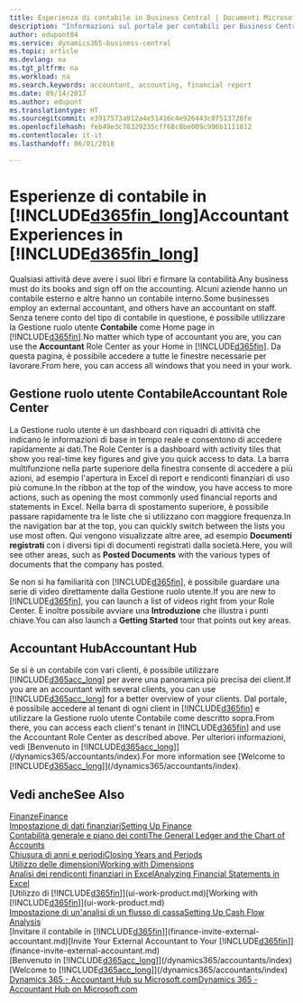 ```yaml
---
title: Esperienza di contabile in Business Central | Documenti Microsoft
description: "Informazioni sul portale per contabili per Business Central e la Gestione ruolo utente Contabile che supporta i contabili interni ed esterni nella società client."
author: edupont04
ms.service: dynamics365-business-central
ms.topic: article
ms.devlang: na
ms.tgt_pltfrm: na
ms.workload: na
ms.search.keywords: accountant, accounting, financial report
ms.date: 09/14/2017
ms.author: edupont
ms.translationtype: HT
ms.sourcegitcommit: e3917573a912a4e51416c4e926443c87513728fe
ms.openlocfilehash: feb49e3c78329235cff68c8be009c996b1111812
ms.contentlocale: it-it
ms.lasthandoff: 06/01/2018

---
```

# <a name="accountant-experiences-in-included365finlongincludesd365finlongmdmd"></a><span data-ttu-id="83e13-103">Esperienze di contabile in [!INCLUDE[d365fin_long](includes/d365fin_long_md.md)]</span><span class="sxs-lookup"><span data-stu-id="83e13-103">Accountant Experiences in [!INCLUDE[d365fin_long](includes/d365fin_long_md.md)]</span></span>
<span data-ttu-id="83e13-104">Qualsiasi attività deve avere i suoi libri e firmare la contabilità.</span><span class="sxs-lookup"><span data-stu-id="83e13-104">Any business must do its books and sign off on the accounting.</span></span> <span data-ttu-id="83e13-105">Alcuni aziende hanno un contabile esterno e altre hanno un contabile interno.</span><span class="sxs-lookup"><span data-stu-id="83e13-105">Some businesses employ an external accountant, and others have an accountant on staff.</span></span> <span data-ttu-id="83e13-106">Senza tenere conto del tipo di contabile in questione, è possibile utilizzare la Gestione ruolo utente **Contabile** come Home page in [!INCLUDE[d365fin](includes/d365fin_md.md)].</span><span class="sxs-lookup"><span data-stu-id="83e13-106">No matter which type of accountant you are, you can use the **Accountant** Role Center as your Home in [!INCLUDE[d365fin](includes/d365fin_md.md)].</span></span> <span data-ttu-id="83e13-107">Da questa pagina, è possibile accedere a tutte le finestre necessarie per lavorare.</span><span class="sxs-lookup"><span data-stu-id="83e13-107">From here, you can access all windows that you need in your work.</span></span>  

## <a name="accountant-role-center"></a><span data-ttu-id="83e13-108">Gestione ruolo utente Contabile</span><span class="sxs-lookup"><span data-stu-id="83e13-108">Accountant Role Center</span></span>
<span data-ttu-id="83e13-109">La Gestione ruolo utente è un dashboard con riquadri di attività che indicano le informazioni di base in tempo reale e consentono di accedere rapidamente ai dati.</span><span class="sxs-lookup"><span data-stu-id="83e13-109">The Role Center is a dashboard with activity tiles that show you real-time key figures and give you quick access to data.</span></span> <span data-ttu-id="83e13-110">La barra multifunzione nella parte superiore della finestra consente di accedere a più azioni, ad esempio l'apertura in Excel di report e rendiconti finanziari di uso più comune.</span><span class="sxs-lookup"><span data-stu-id="83e13-110">In the ribbon at the top of the window, you have access to more actions, such as opening the most commonly used financial reports and statements in Excel.</span></span> <span data-ttu-id="83e13-111">Nella barra di spostamento superiore, è possibile passare rapidamente tra le liste che si utilizzano con maggiore frequenza.</span><span class="sxs-lookup"><span data-stu-id="83e13-111">In the navigation bar at the top, you can quickly switch between the lists you use most often.</span></span> <span data-ttu-id="83e13-112">Qui vengono visualizzate altre aree, ad esempio **Documenti registrati** con i diversi tipi di documenti registrati dalla società.</span><span class="sxs-lookup"><span data-stu-id="83e13-112">Here, you will see other areas, such as **Posted Documents** with the various types of documents that the company has posted.</span></span>  

<span data-ttu-id="83e13-113">Se non si ha familiarità con [!INCLUDE[d365fin](includes/d365fin_md.md)], è possibile guardare una serie di video direttamente dalla Gestione ruolo utente.</span><span class="sxs-lookup"><span data-stu-id="83e13-113">If you are new to [!INCLUDE[d365fin](includes/d365fin_md.md)], you can launch a list of videos right from your Role Center.</span></span> <span data-ttu-id="83e13-114">È inoltre possibile avviare una **Introduzione** che illustra i punti chiave.</span><span class="sxs-lookup"><span data-stu-id="83e13-114">You can also launch a **Getting Started** tour that points out key areas.</span></span>  

## <a name="accountant-hub"></a><span data-ttu-id="83e13-115">Accountant Hub</span><span class="sxs-lookup"><span data-stu-id="83e13-115">Accountant Hub</span></span>
<span data-ttu-id="83e13-116">Se si è un contabile con vari clienti, è possibile utilizzare [!INCLUDE[d365acc_long](includes/d365acc_long_md.md)] per avere una panoramica più precisa dei client.</span><span class="sxs-lookup"><span data-stu-id="83e13-116">If you are an accountant with several clients, you can use [!INCLUDE[d365acc_long](includes/d365acc_long_md.md)] for a better overview of your clients.</span></span> <span data-ttu-id="83e13-117">Dal portale, è possibile accedere al tenant di ogni client in [!INCLUDE[d365fin](includes/d365fin_md.md)] e utilizzare la Gestione ruolo utente Contabile come descritto sopra.</span><span class="sxs-lookup"><span data-stu-id="83e13-117">From there, you can access each client's tenant in [!INCLUDE[d365fin](includes/d365fin_md.md)] and use the Accountant Role Center as described above.</span></span> <span data-ttu-id="83e13-118">Per ulteriori informazioni, vedi [Benvenuto in [!INCLUDE[d365acc_long](includes/d365acc_long_md.md)]](/dynamics365/accountants/index).</span><span class="sxs-lookup"><span data-stu-id="83e13-118">For more information see [Welcome to [!INCLUDE[d365acc_long](includes/d365acc_long_md.md)]](/dynamics365/accountants/index).</span></span>  

## <a name="see-also"></a><span data-ttu-id="83e13-119">Vedi anche</span><span class="sxs-lookup"><span data-stu-id="83e13-119">See Also</span></span>
[<span data-ttu-id="83e13-120">Finanze</span><span class="sxs-lookup"><span data-stu-id="83e13-120">Finance</span></span>](finance.md)  
[<span data-ttu-id="83e13-121">Impostazione di dati finanziari</span><span class="sxs-lookup"><span data-stu-id="83e13-121">Setting Up Finance</span></span>](finance-setup-finance.md)  
[<span data-ttu-id="83e13-122">Contabilità generale e piano dei conti</span><span class="sxs-lookup"><span data-stu-id="83e13-122">The General Ledger and the Chart of Accounts</span></span>](finance-general-ledger.md)  
[<span data-ttu-id="83e13-123">Chiusura di anni e periodi</span><span class="sxs-lookup"><span data-stu-id="83e13-123">Closing Years and Periods</span></span>](year-close-years-periods.md)  
[<span data-ttu-id="83e13-124">Utilizzo delle dimensioni</span><span class="sxs-lookup"><span data-stu-id="83e13-124">Working with Dimensions</span></span>](finance-dimensions.md)  
[<span data-ttu-id="83e13-125">Analisi dei rendiconti finanziari in Excel</span><span class="sxs-lookup"><span data-stu-id="83e13-125">Analyzing Financial Statements in Excel</span></span>](finance-analyze-excel.md)  
<span data-ttu-id="83e13-126">[Utilizzo di [!INCLUDE[d365fin](includes/d365fin_md.md)]](ui-work-product.md)</span><span class="sxs-lookup"><span data-stu-id="83e13-126">[Working with [!INCLUDE[d365fin](includes/d365fin_md.md)]](ui-work-product.md)</span></span>  
[<span data-ttu-id="83e13-127">Impostazione di un'analisi di un flusso di cassa</span><span class="sxs-lookup"><span data-stu-id="83e13-127">Setting Up Cash Flow Analysis</span></span>](finance-setup-cash-flow-analyses.md)  
<span data-ttu-id="83e13-128">[Invitare il contabile in [!INCLUDE[d365fin](includes/d365fin_md.md)]](finance-invite-external-accountant.md)</span><span class="sxs-lookup"><span data-stu-id="83e13-128">[Invite Your External Accountant to Your [!INCLUDE[d365fin](includes/d365fin_md.md)]](finance-invite-external-accountant.md)</span></span>  
<span data-ttu-id="83e13-129">[Benvenuto in [!INCLUDE[d365acc_long](includes/d365acc_long_md.md)]](/dynamics365/accountants/index)</span><span class="sxs-lookup"><span data-stu-id="83e13-129">[Welcome to [!INCLUDE[d365acc_long](includes/d365acc_long_md.md)]](/dynamics365/accountants/index)</span></span>  
[<span data-ttu-id="83e13-130">Dynamics 365 - Accountant Hub su Microsoft.com</span><span class="sxs-lookup"><span data-stu-id="83e13-130">Dynamics 365 - Accountant Hub on Microsoft.com</span></span>](https://www.microsoft.com/en-us/dynamics365/financial-insights-for-accountants)  

